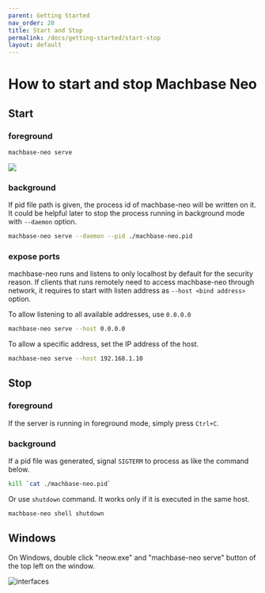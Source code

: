 ```yaml
---
parent: Getting Started
nav_order: 20
title: Start and Stop
permalink: /docs/getting-started/start-stop
layout: default
---
```


# How to start and stop Machbase Neo

## Start

### foreground

```sh
machbase-neo serve
```

![](./img/server-serve.gif)

### background

If pid file path is given, the process id of machbase-neo will be written on it.
It could be helpful later to stop the process running in background mode with `--daemon` option.

```sh
machbase-neo serve --daemon --pid ./machbase-neo.pid
```

### expose ports

machbase-neo runs and listens to only localhost by default for the security reason. If clients that runs remotely need to access machbase-neo through network, it requires to start with listen address as `--host <bind address>` option.

To allow listening to all available addresses, use `0.0.0.0`

```sh
machbase-neo serve --host 0.0.0.0
```

To allow a specific address, set the IP address of the host.

```sh
machbase-neo serve --host 192.168.1.10
```

## Stop

### foreground

If the server is running in foreground mode, simply press `Ctrl+C`.

###  background

If a pid file was generated, signal `SIGTERM` to process as like the command below.

```sh
kill `cat ./machbase-neo.pid`
```

Or use `shutdown` command. It works only if it is executed in the same host.

```sh
machbase-neo shell shutdown
```

## Windows

On Windows, double click "neow.exe" and "machbase-neo serve" button of the top left on the window.

![interfaces](/assets/img/neow-win.png)
